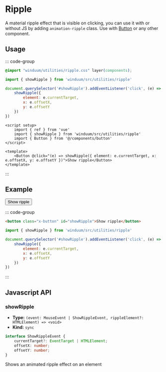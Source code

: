 # Ripple

A material ripple effect that is visible on clicking, you can use it with or without JS by adding `animation-ripple` class.
Use with [Button](/docs/components/button) or any other component.

<ViewSourceGh href="https://github.com/winduum/winduum/blob/next/src/utilities/ripple" />

## Usage

::: code-group
```css
@import "winduum/utilities/ripple.css" layer(components);
```
```js
import { showRipple } from 'winduum/src/utilities/ripple'

document.querySelector('#showRipple').addEventListener('click', (e) => {
    showRipple({
        element: e.currentTarget,
        x: e.offsetX,
        y: e.offsetY
    })
})
```
```vue
<script setup>
    import { ref } from 'vue'
    import { showRipple } from 'winduum/src/utilities/ripple'
    import { Button } from '@/components/button'
</script>

<template>
    <Button @click="(e) => showRipple({ element: e.currentTarget, x: e.offsetX, y: e.offsetY })">Show ripple</Button>
</template>
```
:::

## Example

<div class="iframe">
    <button class="x-button" id="showRipple">Show ripple</button>
</div>

::: code-group
```html
<button class="x-button" id="showRipple">Show ripple</button>
```
```js
import { showRipple } from 'winduum/src/utilities/ripple'

document.querySelector('#showRipple').addEventListener('click', (e) => {
    showRipple({
        element: e.currentTarget,
        x: e.offsetX,
        y: e.offsetY
    })
})
```
:::

## Javascript API

### showRipple

* **Type:** `(event: MouseEvent | ShowRippleEvent, rippleElement?: HTMLElement) => <void>`
* **Kind:** `sync`

```typescript
interface ShowRippleEvent {
    currentTarget?: EventTarget | HTMLElement;
    offsetX: number;
    offsetY: number;
}
```

Shows an animated ripple effect on an element
